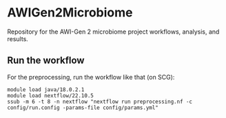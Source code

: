 # AWIGen2Microbiome
Repository for the AWI-Gen 2 microbiome project workflows, analysis, and results. 


## Run the workflow

For the preprocessing, run the workflow like that (on SCG):

```
module load java/18.0.2.1
module load nextflow/22.10.5
ssub -m 6 -t 8 -n nextflow "nextflow run preprocessing.nf -c config/run.config -params-file config/params.yml"
```


